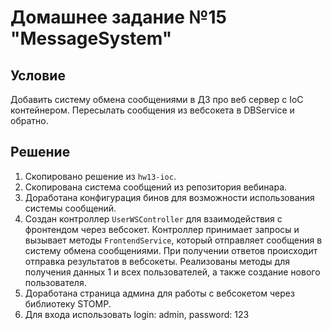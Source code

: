 # Домашнее задание №15 "MessageSystem"
## Условие
Добавить систему обмена сообщениями в ДЗ про веб сервер с IoC контейнером.
Пересылать сообщения из вебсокета в DBService и обратно.

## Решение
1. Скопировано решение из `hw13-ioc`.
2. Скопирована система сообщений из репозитория вебинара.
3. Доработана конфигурация бинов для возможности использования системы сообщений.
4. Создан контроллер `UserWSController` для взаимодействия с фронтендом через вебсокет. Контроллер принимает
запросы и вызывает методы `FrontendService`, который отправляет сообщения в систему обмена сообщениями. 
При получении ответов происходит отправка результатов в вебсокеты. Реализованы методы для получения данных 1 и
всех пользователей, а также создание нового пользователя.
5. Доработана страница админа для работы с вебсокетом через библиотеку STOMP.
6. Для входа использовать login: admin, password: 123